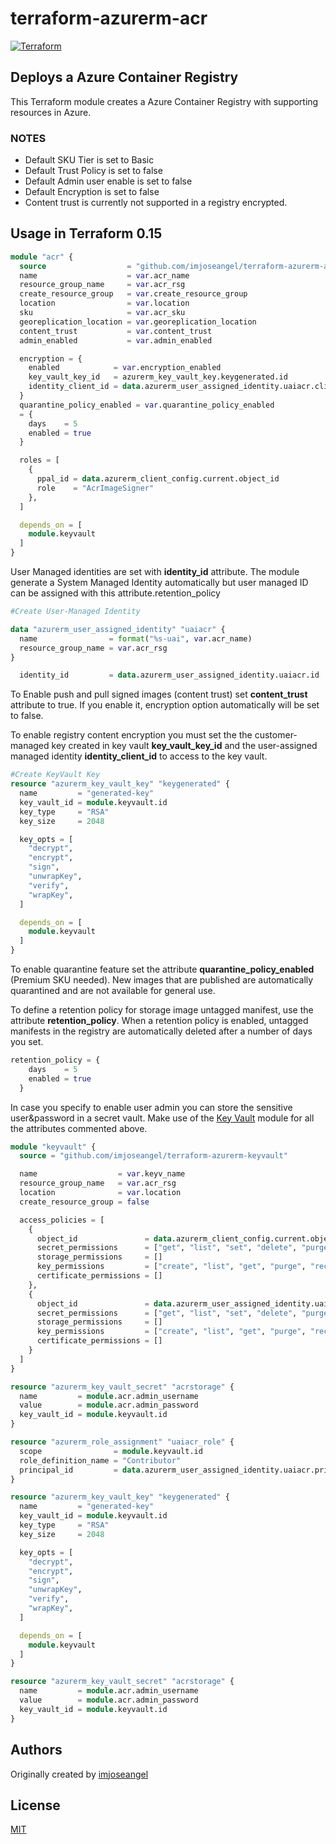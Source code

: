 # terraform-azurerm-acr

[![Terraform](https://github.com/imjoseangel/terraform-azurerm-acr/actions/workflows/terraform.yml/badge.svg)](https://github.com/imjoseangel/terraform-azurerm-acr/actions/workflows/terraform.yml)

## Deploys a Azure Container Registry

This Terraform module creates a Azure Container Registry with supporting resources in Azure.

### NOTES

* Default SKU Tier is set to Basic
* Default Trust Policy is set to false
* Default Admin user enable is set to false
* Default Encryption is set to false
* Content trust is currently not supported in a registry encrypted.

## Usage in Terraform 0.15

```terraform
module "acr" {
  source                  = "github.com/imjoseangel/terraform-azurerm-acr"
  name                    = var.acr_name
  resource_group_name     = var.acr_rsg
  create_resource_group   = var.create_resource_group
  location                = var.location
  sku                     = var.acr_sku
  georeplication_location = var.georeplication_location
  content_trust           = var.content_trust
  admin_enabled           = var.admin_enabled

  encryption = {
    enabled            = var.encryption_enabled
    key_vault_key_id   = azurerm_key_vault_key.keygenerated.id
    identity_client_id = data.azurerm_user_assigned_identity.uaiacr.client_id
  }
  quarantine_policy_enabled = var.quarantine_policy_enabled
  = {
    days    = 5
    enabled = true
  }

  roles = [
    {
      ppal_id = data.azurerm_client_config.current.object_id
      role    = "AcrImageSigner"
    },
  ]

  depends_on = [
    module.keyvault
  ]
}
```

User Managed identities are set with **identity_id** attribute. The module generate a System Managed Identity automatically but user managed ID can
be assigned with this attribute.retention_policy

```terraform
#Create User-Managed Identity

data "azurerm_user_assigned_identity" "uaiacr" {
  name                = format("%s-uai", var.acr_name)
  resource_group_name = var.acr_rsg
}

  identity_id         = data.azurerm_user_assigned_identity.uaiacr.id
```

To Enable push and pull signed images (content trust) set **content_trust** attribute to true. If you enable it, encryption option automatically will be set to false.

To enable registry content encryption you must set the the customer-managed key created in key vault **key_vault_key_id** and the user-assigned managed identity **identity_client_id** to access to the key vault.

```terraform
#Create KeyVault Key
resource "azurerm_key_vault_key" "keygenerated" {
  name         = "generated-key"
  key_vault_id = module.keyvault.id
  key_type     = "RSA"
  key_size     = 2048

  key_opts = [
    "decrypt",
    "encrypt",
    "sign",
    "unwrapKey",
    "verify",
    "wrapKey",
  ]

  depends_on = [
    module.keyvault
  ]
}
```

To enable quarantine feature set the attribute **quarantine_policy_enabled** (Premium SKU needed). New images that are published are automatically quarantined and are not available for general use.

To define a retention policy for storage image untagged manifest, use the attribute **retention_policy**. When a retention policy is enabled, untagged manifests in the registry are automatically deleted after a number of days you set.

```terraform
retention_policy = {
    days    = 5
    enabled = true
  }
```

In case you specify to enable user admin you can store the sensitive user&password in a secret vault. Make use of the [Key Vault](https://github.com/imjoseangel/terraform-azurerm-keyvault) module for all the attributes commented above.

```terraform
module "keyvault" {
  source = "github.com/imjoseangel/terraform-azurerm-keyvault"

  name                  = var.keyv_name
  resource_group_name   = var.acr_rsg
  location              = var.location
  create_resource_group = false

  access_policies = [
    {
      object_id               = data.azurerm_client_config.current.object_id
      secret_permissions      = ["get", "list", "set", "delete", "purge", "restore"]
      storage_permissions     = []
      key_permissions         = ["create", "list", "get", "purge", "recover", "delete", "UnwrapKey", "WrapKey"]
      certificate_permissions = []
    },
    {
      object_id               = data.azurerm_user_assigned_identity.uaiacr.principal_id
      secret_permissions      = ["get", "list", "set", "delete", "purge", "restore"]
      storage_permissions     = []
      key_permissions         = ["create", "list", "get", "purge", "recover", "delete", "UnwrapKey", "WrapKey"]
      certificate_permissions = []
    }
  ]
}

resource "azurerm_key_vault_secret" "acrstorage" {
  name         = module.acr.admin_username
  value        = module.acr.admin_password
  key_vault_id = module.keyvault.id
}

resource "azurerm_role_assignment" "uaiacr_role" {
  scope                = module.keyvault.id
  role_definition_name = "Contributor"
  principal_id         = data.azurerm_user_assigned_identity.uaiacr.principal_id
}

resource "azurerm_key_vault_key" "keygenerated" {
  name         = "generated-key"
  key_vault_id = module.keyvault.id
  key_type     = "RSA"
  key_size     = 2048

  key_opts = [
    "decrypt",
    "encrypt",
    "sign",
    "unwrapKey",
    "verify",
    "wrapKey",
  ]

  depends_on = [
    module.keyvault
  ]
}

resource "azurerm_key_vault_secret" "acrstorage" {
  name         = module.acr.admin_username
  value        = module.acr.admin_password
  key_vault_id = module.keyvault.id
}

```

## Authors

Originally created by [imjoseangel](http://github.com/imjoseangel)

## License

[MIT](LICENSE)
